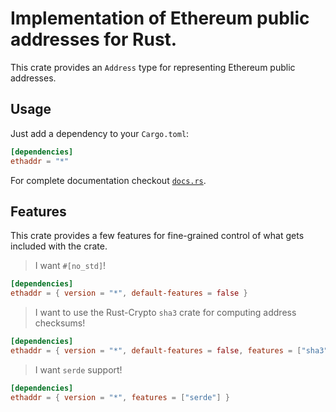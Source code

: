 # Implementation of Ethereum public addresses for Rust.

This crate provides an `Address` type for representing Ethereum public
addresses.

## Usage

Just add a dependency to your `Cargo.toml`:

```toml
[dependencies]
ethaddr = "*"
```

For complete documentation checkout [`docs.rs`](https://docs.rs/ethaddr).

## Features

This crate provides a few features for fine-grained control of what gets
included with the crate.

> I want `#[no_std]`!

```toml
[dependencies]
ethaddr = { version = "*", default-features = false }
```

> I want to use the Rust-Crypto `sha3` crate for computing address checksums!

```toml
[dependencies]
ethaddr = { version = "*", default-features = false, features = ["sha3"] }
```

> I want `serde` support!

```toml
[dependencies]
ethaddr = { version = "*", features = ["serde"] }
```
